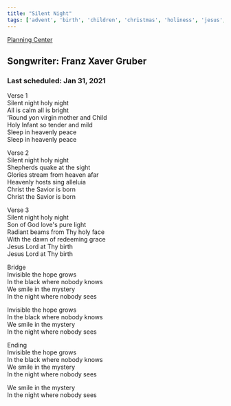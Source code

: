 ```yaml
---
title: "Silent Night"
tags: ['advent', 'birth', 'children', 'christmas', 'holiness', 'jesus', 'lamb-of-god', 'lordship-of-jesus', 'messiah', 'peace', 'reverence', 'savior', 'saviour', 'son-of-god']
---
```


[Planning Center](https://services.planningcenteronline.com/songs/12967200)

## Songwriter: Franz Xaver Gruber
### Last scheduled: Jan 31, 2021          

Verse 1  
Silent night holy night  
All is calm all is bright  
‘Round yon virgin mother and Child  
Holy Infant so tender and mild  
Sleep in heavenly peace  
Sleep in heavenly peace  
  
Verse 2  
Silent night holy night  
Shepherds quake at the sight  
Glories stream from heaven afar  
Heavenly hosts sing alleluia  
Christ the Savior is born  
Christ the Savior is born  
  
Verse 3  
Silent night holy night  
Son of God love's pure light  
Radiant beams from Thy holy face  
With the dawn of redeeming grace  
Jesus Lord at Thy birth  
Jesus Lord at Thy birth  
  
  
Bridge  
Invisible the hope grows  
In the black where nobody knows  
We smile in the mystery  
In the night where nobody sees  
  
Invisible the hope grows  
In the black where nobody knows  
We smile in the mystery  
In the night where nobody sees  
  
Ending  
Invisible the hope grows  
In the black where nobody knows  
We smile in the mystery  
In the night where nobody sees  
  
We smile in the mystery  
In the night where nobody sees
